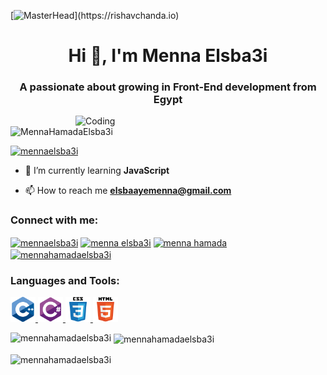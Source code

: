 [![MasterHead](https://1.bp.blogspot.com/-7A4WynwLsM...)](https://rishavchanda.io)

<h1 align="center">Hi 👋, I'm Menna Elsba3i</h1>
<h3 align="center">A passionate about growing in Front-End development from Egypt</h3>
<img align="right" alt="Coding" width="400" src="https://i.pinimg.com/736x/80/99/5c/80995c1a1ded6ffcff2a429854b2a2c5.jpg">

<p align="left"> <img src="https://komarev.com/ghpvc/?username=MennaHamadaElsba3i&label=Profile%20views&color=0e75b6&style=flat" alt="MennaHamadaElsba3i" /> </p>

<p align="left"> <a href="https://twitter.com/mennaelsba3i" target="blank"><img src="https://img.shields.io/twitter/follow/mennaelsba3i?logo=twitter&style=for-the-badge" alt="mennaelsba3i" /></a> </p>

- 🌱 I’m currently learning **JavaScript**

- 📫 How to reach me **elsbaayemenna@gmail.com**

<h3 align="left">Connect with me:</h3>
<p align="left">
<a href="https://twitter.com/mennaelsba3i" target="blank"><img align="center" src="https://raw.githubusercontent.com/rahuldkjain/github-profile-readme-generator/master/src/images/icons/Social/twitter.svg" alt="mennaelsba3i" height="30" width="40" /></a>
<a href="https://linkedin.com/in/menna elsba3i" target="blank"><img align="center" src="https://raw.githubusercontent.com/rahuldkjain/github-profile-readme-generator/master/src/images/icons/Social/linked-in-alt.svg" alt="menna elsba3i" height="30" width="40" /></a>
<a href="https://fb.com/menna hamada" target="blank"><img align="center" src="https://raw.githubusercontent.com/rahuldkjain/github-profile-readme-generator/master/src/images/icons/Social/facebook.svg" alt="menna hamada" height="30" width="40" /></a>
<a href="https://codeforces.com/profile/mennahamadaelsba3i" target="blank"><img align="center" src="https://raw.githubusercontent.com/rahuldkjain/github-profile-readme-generator/master/src/images/icons/Social/codeforces.svg" alt="mennahamadaelsba3i" height="30" width="40" /></a>
</p>

<h3 align="left">Languages and Tools:</h3>
<p align="left"> <a href="https://www.w3schools.com/cpp/" target="_blank" rel="noreferrer"> <img src="https://raw.githubusercontent.com/devicons/devicon/master/icons/cplusplus/cplusplus-original.svg" alt="cplusplus" width="40" height="40"/> </a> <a href="https://www.w3schools.com/cs/" target="_blank" rel="noreferrer"> <img src="https://raw.githubusercontent.com/devicons/devicon/master/icons/csharp/csharp-original.svg" alt="csharp" width="40" height="40"/> </a> <a href="https://www.w3schools.com/css/" target="_blank" rel="noreferrer"> <img src="https://raw.githubusercontent.com/devicons/devicon/master/icons/css3/css3-original-wordmark.svg" alt="css3" width="40" height="40"/> </a> <a href="https://www.w3.org/html/" target="_blank" rel="noreferrer"> <img src="https://raw.githubusercontent.com/devicons/devicon/master/icons/html5/html5-original-wordmark.svg" alt="html5" width="40" height="40"/> </a> </p>

<p><img align="left" src="https://github-readme-stats.vercel.app/api/top-langs?username=mennahamadaelsba3i&show_icons=true&locale=en&layout=compact" alt="mennahamadaelsba3i" /></p>

<p>&nbsp;<img align="center" src="https://github-readme-stats.vercel.app/api?username=mennahamadaelsba3i&show_icons=true&locale=en" alt="mennahamadaelsba3i" /></p>

<p><img align="center" src="https://github-readme-streak-stats.herokuapp.com/?user=mennahamadaelsba3i&" alt="mennahamadaelsba3i" /></p>
